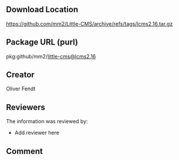 ## Download Location

https://github.com/mm2/Little-CMS/archive/refs/tags/lcms2.16.tar.gz

## Package URL (purl)

pkg:github/mm2/little-cms@lcms2.16

## Creator

Oliver Fendt

## Reviewers

The information was reviewed by:

* Add reviewer here

## Comment

